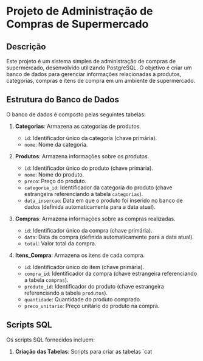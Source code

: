 # Projeto de Administração de Compras de Supermercado

## Descrição

Este projeto é um sistema simples de administração de compras de supermercado, desenvolvido utilizando PostgreSQL. O objetivo é criar um banco de dados para gerenciar informações relacionadas a produtos, categorias, compras e itens de compra em um ambiente de supermercado.

## Estrutura do Banco de Dados

O banco de dados é composto pelas seguintes tabelas:

1. **Categorias**: Armazena as categorias de produtos.
   - `id`: Identificador único da categoria (chave primária).
   - `nome`: Nome da categoria.

2. **Produtos**: Armazena informações sobre os produtos.
   - `id`: Identificador único do produto (chave primária).
   - `nome`: Nome do produto.
   - `preco`: Preço do produto.
   - `categoria_id`: Identificador da categoria do produto (chave estrangeira referenciando a tabela `categorias`).
   - `data_insercao`: Data em que o produto foi inserido no banco de dados (definida automaticamente para a data atual).

3. **Compras**: Armazena informações sobre as compras realizadas.
   - `id`: Identificador único da compra (chave primária).
   - `data`: Data da compra (definida automaticamente para a data atual).
   - `total`: Valor total da compra.

4. **Itens_Compra**: Armazena os itens de cada compra.
   - `id`: Identificador único do item (chave primária).
   - `compra_id`: Identificador da compra (chave estrangeira referenciando a tabela `compras`).
   - `produto_id`: Identificador do produto (chave estrangeira referenciando a tabela `produtos`).
   - `quantidade`: Quantidade do produto comprado.
   - `preco_unitario`: Preço unitário do produto na compra.

## Scripts SQL

Os scripts SQL fornecidos incluem:

1. **Criação das Tabelas**: Scripts para criar as tabelas `cat
